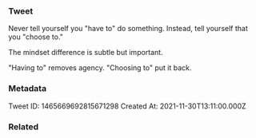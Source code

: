### Tweet
Never tell yourself you "have to" do something. Instead, tell yourself that you "choose to." 

The mindset difference is subtle but important. 

"Having to" removes agency. "Choosing to" put it back.

### Metadata
Tweet ID: 1465669692815671298
Created At: 2021-11-30T13:11:00.000Z

### Related

